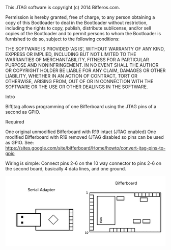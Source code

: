  
 This JTAG software is copyright (c) 2014 Bifferos.com.

 Permission is hereby granted, free of charge, to any person obtaining a copy
 of this Bootloader to deal in the Bootloader without restriction, including
 the rights to copy, publish, distribute sublicense, and/or sell copies of the
 Bootloader and to permit persons to whom the Bootloader is furnished to do so,
 subject to the following conditions:

 THE SOFTWARE IS PROVIDED 'AS IS', WITHOUT WARRANTY OF ANY KIND, EXPRESS OR
 IMPLIED, INCLUDING BUT NOT LIMITED TO THE WARRANTIES OF MERCHANTABILITY,
 FITNESS FOR A PARTICULAR PURPOSE AND NONINFRINGEMENT. IN NO EVENT SHALL THE
 AUTHOR OR COPYRIGHT HOLDER BE LIABLE FOR ANY CLAIM, DAMAGES OR OTHER LIABILITY,
 WHETHER IN AN ACTION OF CONTRACT, TORT OR OTHERWISE, ARISING FROM, OUT OF OR IN
 CONNECTION WITH THE SOFTWARE OR THE USE OR OTHER DEALINGS IN THE SOFTWARE.


 Intro

 Biffjtag allows programming of one Bifferboard using the JTAG pins of a
 second as GPIO.

 Required

 One original unmodified Bifferboard with R19 intact (JTAG enabled)
 One modified Bifferboard with R19 removed (JTAG disabled so pins can be
 used as GPIO.  See:  
   https://sites.google.com/site/bifferboard/Home/howto/convert-jtag-pins-to-gpio

 Wiring is simple:  Connect pins 2-6 on the 10 way connector to pins 2-6 on
 the second board, basically 4 data lines, and one ground.

 ![Pinout](pinout.png)

 